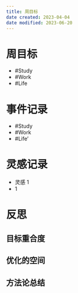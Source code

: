 ```yaml
---
title: 周目标
date created: 2023-04-04
date modified: 2023-06-20
---
```


# 周目标

- #Study
- #Work
- #Life

# 事件记录

- #Study
- #Work
- #Life’

# 灵感记录

- 灵感 1
- 1

# 反思

## 目标重合度

## 优化的空间

## 方法论总结
